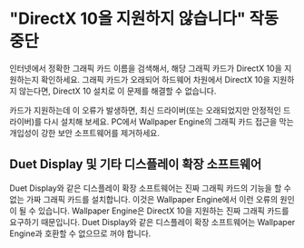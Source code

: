 # "DirectX 10을 지원하지 않습니다" 작동 중단
인터넷에서 정확한 그래픽 카드 이름을 검색해서, 해당 그래픽 카드가 DirectX 10을 지원하는지 확인하세요. 그래픽 카드가 오래되어 하드웨어 차원에서 DirectX 10을 지원하지 않는다면, DirectX 10 설치로 이 문제를 해결할 수 없습니다.

카드가 지원하는데 이 오류가 발생하면, 최신 드라이버(또는 오래되었지만 안정적인 드라이버)를 다시 설치해 보세요. PC에서 Wallpaper Engine의 그래픽 카드 접근을 막는 개입성이 강한 보안 소프트웨어를 제거하세요.

## Duet Display 및 기타 디스플레이 확장 소프트웨어
Duet Display와 같은 디스플레이 확장 소프트웨어는 진짜 그래픽 카드의 기능을 할 수 없는 가짜 그래픽 카드를 설치합니다. 이것은 Wallpaper Engine에서 이런 오류의 원인이 될 수 있습니다. Wallpaper Engine은 DirectX 10을 지원하는 진짜 그래픽 카드를 요구하기 때문입니다. Duet Display와 같은 디스플레이 확장 소프트웨어는 Wallpaper Engine과 호환할 수 없으므로 꺼야 합니다.


